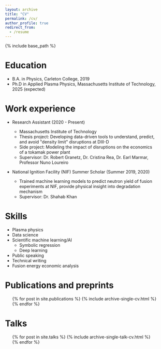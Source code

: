 ```yaml
---
layout: archive
title: "CV"
permalink: /cv/
author_profile: true
redirect_from:
  - /resume
---
```


{% include base_path %}

Education
======
* B.A. in Physics, Carleton College, 2019
* Ph.D in Applied Plasma Physics, Massachusetts Institute of Technology, 2025 (expected)

Work experience
======
* Research Assistant (2020 - Present)
  * Massachusetts Institute of Technology
  * Thesis project: Developing data-driven tools to understand, predict, and avoid "density limit" disruptions at DIII-D
  * Side project: Modeling the impact of disruptions on the economics of a tokamak power plant 
  * Supervisor: Dr. Robert Granetz, Dr. Cristina Rea, Dr. Earl Marmar, Professor Nuno Loureiro

* National Ignition Facility (NIF) Summer Scholar (Summer 2019, 2020)
  * Trained machine learning models to predict neutron yield of fusion experiments at NIF, provide physical insight into degradation mechanism
  * Supervisor: Dr. Shahab Khan
  
Skills
======
* Plasma physics
* Data science
* Scientific machine learning/AI
  * Symbolic regression
  * Deep learning 
* Public speaking
* Technical writing
* Fusion energy economic analysis

Publications and preprints
======
  <ul>{% for post in site.publications %}
    {% include archive-single-cv.html %}
  {% endfor %}</ul>
  
Talks
======
  <ul>{% for post in site.talks %}
    {% include archive-single-talk-cv.html %}
  {% endfor %}</ul>
  
<!-- Teaching
======
  <ul>{% for post in site.teaching %}
    {% include archive-single-cv.html %}
  {% endfor %}</ul> -->
  
<!-- Service and leadership
======
* Currently signed in to 43 different slack teams -->
